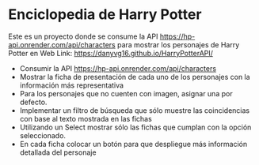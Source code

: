 # Enciclopedia de Harry Potter
Este es un proyecto donde se consume la API https://hp-api.onrender.com/api/characters para mostrar los personajes de Harry Potter en Web
Link: https://danyvg16.github.io/HarryPotterAPI/

* Consumir la API https://hp-api.onrender.com/api/characters
* Mostrar la ficha de presentación de cada uno de los personajes con la información más representativa
* Para los personajes que no cuenten con imagen, asignar una por defecto.
* Implementar un filtro de búsqueda que sólo muestre las coincidencias con base al texto mostrada en las fichas
* Utilizando un Select mostrar sólo las fichas que cumplan con la opción seleccionado.
* En cada ficha colocar un botón para que despliegue más información detallada del personaje
